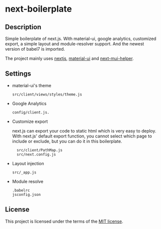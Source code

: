 # next-boilerplate

## Description

Simple boilerplate of next.js.
With material-ui, google analytics, customized export, a simple layout and module-resolver support. And the newest version of babel7 is imported.

The project mainly uses [nextjs](https://github.com/zeit/next.js/), [material-ui](https://github.com/mui-org/material-ui) and [next-mui-helper](https://github.com/thundermiracle/next-mui-helper).


## Settings

+ material-ui's theme

      src/client/views/styles/theme.js

+ Google Analytics

      config/client.js.

+ Customize export

  next.js can export your code to static html which is very easy to deploy. With next.js' default export function, you cannot select which page to include or exclude, but you can do it in this boilerplate.

        src/client/PathMap.js
        src/next.config.js

+ Layout injection

      src/_app.js

+ Module resolve

      .babelrc
      jsconfig.json

## License

This project is licensed under the terms of the
[MIT license](/LICENSE).
